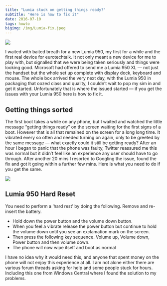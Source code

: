 ```yaml
---
title: "Lumia stuck on getting things ready?"
subtitle: "Here is how to fix it"
date: 2016-07-10
tags: howto
bigimg: /img/Lumia-fix.jpeg
---
```

![][image-1]

I waited with baited breath for a new Lumia 950, my first for a while and the first real device for eurotechtalk. It not only meant a new device for me to play with, but signalled that we were being taken seriously and things were looking good.
Microsoft had offered to send me a Lumia 950 XL — not just the handset but the whole set up complete with display dock, keyboard and mouse. The whole box arrived the very next day, with the Lumia 950 in packaging that oozed class and quality, I couldn’t wait to pop my sim in and get it started. Unfortunately that is where the issued started — if you get the issues with your Lumia 950 here is how to fix it.
## Getting things sorted
The first boot takes a while on any phone, but I waited and watched the little message “getting things ready” on the screen waiting for the first signs of a boot. However that is all that remained on the screen for a long long time. It vibrated every so often and needed turning on again, only to be greeted by the same message — what exactly could it still be getting ready?
After an hour I began to panic that the phone was faulty, Twitter reassured me this was normal but it didn’t feel like an experience any user should have to go through. After another 20 mins I resorted to Googling the issue, found the fix and got it going within a further few mins. Here is what you need to do if you get the same.

![][image-2]

## Lumia 950 Hard Reset
You need to perform a ‘hard rest’ by doing the following.
Remove and re-insert the battery.<br>
* Hold down the power button and the volume down button.<br>
* When you feel a vibrate release the power button but continue to hold the volume down until you see an exclamation mark on the screen.<br>
* Then press the following key sequence. Volume up, Volume down, Power button and then volume down.<br>
* The phone will now wipe itself and boot as normal<br>

I have no idea why it would need this, and anyone that spent money on the phone will not enjoy this experience at all. I am not alone either there are various forum threads asking for help and some people stuck for hours. Including this one from Windows Central where I found the solution to my problems.

[image-1]:	https://gr36.gitlab.io/postimage/0Zh45UyU4Mcl-2QtV.jpg
[image-2]:	https://cdn-images-1.medium.com/max/1600/0*VWEFsz4MperI6kIf.jpg
